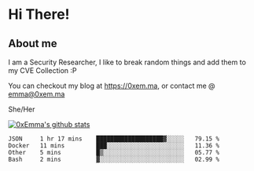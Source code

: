 # Hi There!

## About me
I am a Security Researcher, I like to break random things and add them to my CVE Collection :P 

You can checkout my blog at https://0xem.ma, or contact me @ [emma@0xem.ma](mailto:emma@0xem.ma)

She/Her

[![0xEmma's github stats](https://github-readme-stats.vercel.app/api?username=0xEmma&count_private=true&show_icons=true&theme=dark)](https://github.com/0xEmma)
<!--START_SECTION:waka-->
```text
JSON     1 hr 17 mins    ███████████████████▓░░░░░   79.15 % 
Docker   11 mins         ███░░░░░░░░░░░░░░░░░░░░░░   11.36 % 
Other    5 mins          █▒░░░░░░░░░░░░░░░░░░░░░░░   05.77 % 
Bash     2 mins          ▓░░░░░░░░░░░░░░░░░░░░░░░░   02.99 % 
```
<!--END_SECTION:waka-->
